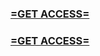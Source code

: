<h3><strong><a href="https://www.google.com/url?q=https%3A%2F%2Fappbitly.com%2FELXSE">=GET ACCESS=</a></strong></h3>

<h3><strong><a href="https://www.google.com/url?q=https%3A%2F%2Fappbitly.com%2FELXSE">=GET ACCESS=</a></strong></h3>
